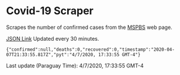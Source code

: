 # Covid-19 Scraper

Scrapes the number of confirmed cases from the [MSPBS](https://www.mspbs.gov.py/covid-19.php) web page.

[JSON Link](https://jmayalag.github.io/covid19-scrape/cases.json)
Updated every 30 minutes.
```
{"confirmed":null,"deaths":0,"recovered":0,"timestamp":"2020-04-07T21:33:55.817Z","pyt":"4/7/2020, 17:33:55 GMT-4"}
```
Last update (Paraguay Time): 4/7/2020, 17:33:55 GMT-4